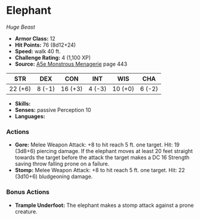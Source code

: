 # Elephant

*Huge* *Beast*

- **Armor Class:** 12
- **Hit Points:** 76 (8d12+24)
- **Speed:** walk 40 ft.
- **Challenge Rating:** 4 (1,100 XP)
- **Source:** [A5e Monstrous Menagerie](https://enpublishingrpg.com/products/level-up-monstrous-menagerie-a5e) page 443

| STR | DEX | CON | INT | WIS | CHA |
| --- | --- | --- | --- | --- | --- |
| 22 (+6) | 8 (-1) | 16 (+3) | 4 (-3) | 10 (+0) | 6 (-2) |

- **Skills:** 
- **Senses:** passive Perception 10
- **Languages:** 

### Actions

- **Gore:** Melee Weapon Attack: +8 to hit  reach 5 ft.  one target. Hit: 19 (3d8+6) piercing damage. If the elephant moves at least 20 feet straight towards the target before the attack  the target makes a DC 16 Strength saving throw  falling prone on a failure.
- **Stomp:** Melee Weapon Attack: +8 to hit  reach 5 ft.  one target. Hit: 22 (3d10+6) bludgeoning damage.

### Bonus Actions

- **Trample Underfoot:** The elephant makes a stomp attack against a prone creature.


